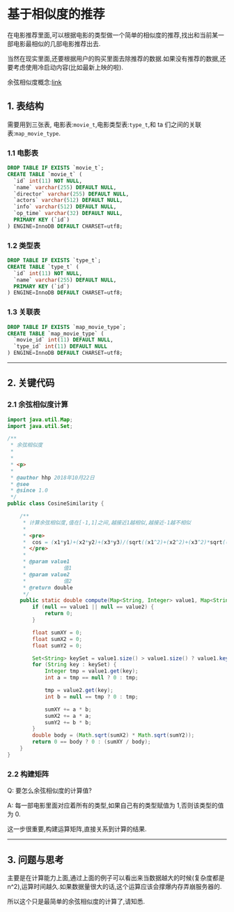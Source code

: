 # 基于相似度的推荐

在电影推荐里面,可以根据电影的类型做一个简单的相似度的推荐,找出和当前某一部电影最相似的几部电影推荐出去.

当然在现实里面,还要根据用户的购买里面去除推荐的数据.如果没有推荐的数据,还要考虑使用冷启动内容(比如最新上映的啦).

余弦相似度概念:[link](https://blog.csdn.net/rachel715/article/details/51700931)

## 1. 表结构

需要用到三张表, 电影表:`movie_t`,电影类型表:`type_t`,和 ta 们之间的关联表:`map_movie_type`.

### 1.1 电影表

```sql
DROP TABLE IF EXISTS `movie_t`;
CREATE TABLE `movie_t` (
  `id` int(11) NOT NULL,
  `name` varchar(255) DEFAULT NULL,
  `director` varchar(255) DEFAULT NULL,
  `actors` varchar(512) DEFAULT NULL,
  `info` varchar(512) DEFAULT NULL,
  `op_time` varchar(32) DEFAULT NULL,
  PRIMARY KEY (`id`)
) ENGINE=InnoDB DEFAULT CHARSET=utf8;
```

### 1.2 类型表

```sql
DROP TABLE IF EXISTS `type_t`;
CREATE TABLE `type_t` (
  `id` int(11) NOT NULL,
  `name` varchar(255) DEFAULT NULL,
  PRIMARY KEY (`id`)
) ENGINE=InnoDB DEFAULT CHARSET=utf8;
```

### 1.3 关联表

```sql
DROP TABLE IF EXISTS `map_movie_type`;
CREATE TABLE `map_movie_type` (
  `movie_id` int(11) DEFAULT NULL,
  `type_id` int(11) DEFAULT NULL
) ENGINE=InnoDB DEFAULT CHARSET=utf8;
```

---

## 2. 关键代码

### 2.1 余弦相似度计算

```java
import java.util.Map;
import java.util.Set;

/**
 * 余弦相似度
 *
 *
 * <p>
 *
 * @author hhp 2018年10月22日
 * @see
 * @since 1.0
 */
public class CosineSimilarity {

	/**
	 * 计算余弦相似度,值在[-1,1]之间,越接近1越相似,越接近-1越不相似
	 *
	 * <pre>
	 * 	cos = (x1*y1)+(x2*y2)+(x3*y3)/(sqrt((x1^2)+(x2^2)+(x3^2)*sqrt((y1^2)+(y2^2)+(y3^2))
	 * </pre>
	 *
	 * @param value1
	 *            值1
	 * @param value2
	 *            值2
	 * @return double
	 */
	public static double compute(Map<String, Integer> value1, Map<String, Integer> value2) {
		if (null == value1 || null == value2) {
			return 0;
		}

		float sumXY = 0;
		float sumX2 = 0;
		float sumY2 = 0;

		Set<String> keySet = value1.size() > value1.size() ? value1.keySet() : value2.keySet();
		for (String key : keySet) {
			Integer tmp = value1.get(key);
			int a = tmp == null ? 0 : tmp;

			tmp = value2.get(key);
			int b = null == tmp ? 0 : tmp;

			sumXY += a * b;
			sumX2 += a * a;
			sumY2 += b * b;
		}
		double body = (Math.sqrt(sumX2) * Math.sqrt(sumY2));
		return 0 == body ? 0 : (sumXY / body);
	}
}
```

### 2.2 构建矩阵

Q: 要怎么余弦相似度的计算值?

A: 每一部电影里面对应着所有的类型,如果自己有的类型赋值为 1,否则该类型的值为 0.

这一步很重要,构建运算矩阵,直接关系到计算的结果.

---

## 3. 问题与思考

主要是在计算能力上面,通过上面的例子可以看出来当数据越大的时候(复杂度都是 n^2),运算时间越久.如果数据量很大的话,这个运算应该会撑爆内存弄崩服务器的.

所以这个只是最简单的余弦相似度的计算了,请知悉.
